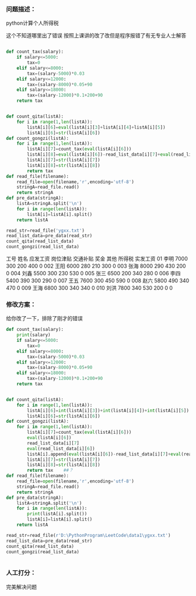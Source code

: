 ### 问题描述：

<p>python计算个人所得税</p>
这个不知道哪里出了错误 按照上课讲的改了改但是程序报错了有无专业人士解答

```python

def count_tax(salary):
    if salary<=5000:
        tax=0
    elif salary<=8000:
        tax=(salary-5000)*0.03
    elif salary<=12000:
        tax=(salary-8000)*0.05+90
    elif salary<=18000:
        tax=(salary-12000)*0.1+200+90
    return tax


def count_qita(listA):
    for i in range(1,len(listA)):
        listA[i][6]=eval(listA[i][3]+listA[i][4]+listA[i][5])
        listA[i][6]=str(listA[i][6])
def count_gongzi(listA):
    for i in range(1,len(listA)):
        listA[i][7]=count_tax(eval(listA[i][6]))
        listA[i][8]=eval(listA[i][6])-read_list_data[i][7]+eval(read_list_data[i][6])
        listA[i][7]=str(listA[i][7])
        listA[i][8]=str(listA[i][8])
        return tax
def read_file(filename):
    read_file=open(filename,'r',encoding='utf-8')
    stringA=read_file.read()
    return stringA
def pre_data(stringA):
    listA=stringA.split('\n')
    for i in range(len(listA)):
        listA[i]=listA[i].split()
    return listA

read_str=read_file('ygxx.txt')
read_list_data=pre_data(read_str)
count_qita(read_list_data)
count_gongzi(read_list_data)


```

工号 姓名 应发工资 岗位津贴 交通补贴 奖金 其他 所得税 实发工资 01 李明 7000 300 200 400 0 002 王阳 6000 280 210 300 0 003 张海 8000 290 430 200 0 004 刘鑫 5500 300 230 530 0 005 张三 6500 200 340 280 0 006 李四 5400 390 300 290 0 007 王五 7600 300 450 590 0 008 赵六 5800 490 340 470 0 009 王海 6800 300 340 340 0 010 刘洪 7800 340 530 200 0 0

### 修改方案：

给你改了一下，排除了刚才的错误

```python
def count_tax(salary):
    print(salary)
    if salary<=5000:
        tax=0
    elif salary<=8000:
        tax=(salary-5000)*0.03
    elif salary<=12000:
        tax=(salary-8000)*0.05+90
    elif salary<=18000:
        tax=(salary-12000)*0.1+200+90
    return tax


def count_qita(listA):
    for i in range(1,len(listA)):
        listA[i][6]=int(listA[i][3])+int(listA[i][4])+int(listA[i][5])
        listA[i][6]=str(listA[i][6])
def count_gongzi(listA):
    for i in range(1,len(listA)):
        listA[i][7]=count_tax(eval(listA[i][6]))
        eval(listA[i][6])
        read_list_data[i][7]
        eval(read_list_data[i][6])
        listA[i].append(eval(listA[i][6])-read_list_data[i][7]+eval(read_list_data[i][6]))
        listA[i][7]=str(listA[i][7])
        listA[i][8]=str(listA[i][8])
        return tax    ##？
def read_file(filename):
    read_file=open(filename,'r',encoding='utf-8')
    stringA=read_file.read()
    return stringA
def pre_data(stringA):
    listA=stringA.split('\n')
    for i in range(len(listA)):
        print(listA[i].split())
        listA[i]=listA[i].split()
    return listA

read_str=read_file(r'D:\PythonProgram\LeetCode\data1\ygxx.txt')
read_list_data=pre_data(read_str)
count_qita(read_list_data)
count_gongzi(read_list_data)



```

### 人工打分：

完美解决问题
